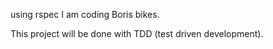 using rspec I am coding Boris bikes. 

This project will be done with TDD (test driven development).
